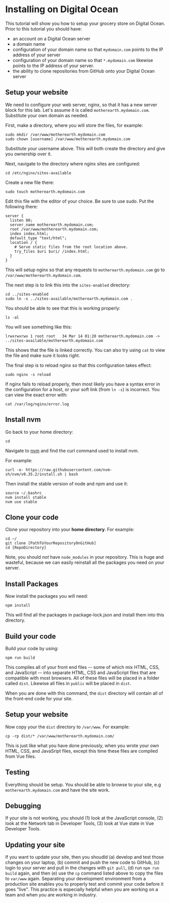 # Installing on Digital Ocean

This tutorial will show you how to setup your grocery store on Digital Ocean. Prior to this tutorial you should have:

- an account on a Digital Ocean server
- a domain name
- configuration of your domain name so that `mydomain.com` points to the IP address of your server
- configuration of your domain name so that `*.mydomain.com` likewise points to the IP address of your server.
- the ability to clone repositories from GitHub onto your Digital Ocean server

## Setup your website

We need to configure your web server, nginx, so that it has a new server block for this lab. Let's assume it is called `motherearth.mydomain.com`. Substitute your own domain as needed.

First, make a directory, where you will store the files, for example:

```
sudo mkdir /var/www/motherearth.mydomain.com
sudo chown [username] /var/www/motherearth.mydomain.com
```

Substitute your username above. This will both create the directory and give you
ownership over it.

Next, navigate to the directory where nginx sites are configured:

```
cd /etc/nginx/sites-available
```

Create a new file there:

```
sudo touch motherearth.mydomain.com
```

Edit this file with the editor of your choice. Be sure to use sudo. Put the following there:

```
server {
  listen 80;
  server_name motherearth.mydomain.com;
  root /var/www/motherearth.mydomain.com;
  index index.html;
  default_type "text/html";
  location / {
    # Serve static files from the root location above.
    try_files $uri $uri/ /index.html;
  }
}
```

This will setup nginx so that any requests to `motherearth.mydomain.com` go to `/var/www/motherearth.mydomain.com`.

The next step is to link this into the `sites-enabled` directory:

```
cd ../sites-enabled
sudo ln -s ../sites-available/motherearth.mydomain.com .
```

You should be able to see that this is working properly:

```
ls -al
```

You will see something like this:

```
lrwxrwxrwx 1 root root   34 Mar 14 01:20 motherearth.mydomain.com -> ../sites-available/motherearth.mydomain.com
```

This shows that the file is linked correctly. You can also try using `cat` to view the file and make sure it looks right.

The final step is to reload nginx so that this configuration takes effect:

```
sudo nginx -s reload
```

If nginx fails to reload properly, then most likely you have a syntax error in the configuration for a host, or your soft link (from `ln -s`) is incorrect. You can view the exact error with:

```
cat /var/log/nginx/error.log
```

## Install nvm

Go back to your home directory:

```
cd
```

Navigate to [nvm](https://github.com/creationix/nvm) and find the curl command used to install nvm.

For example:

```
curl -o- https://raw.githubusercontent.com/nvm-sh/nvm/v0.35.2/install.sh | bash
```

Then install the stable version of node and npm and use it:

```
source ~/.bashrc
nvm install stable
nvm use stable
```

## Clone your code

Clone your repository into your **home directory**. For example:

```
cd ~/
git clone [PathToYourRepositoryOnGitHub]
cd [RepoDirectory]
```

Note, you should *not* have `node_modules` in your repository. This is huge and
wasteful, because we can easily reinstall all the packages you need on your server.

## Install Packages

Now install the packages you will need:

```
npm install
```

This will find all the packages in package-lock.json and install them into this directory.

## Build your code

Build your code by using:

```
npm run build
```

This compiles all of your front end files -- some of which mix HTML, CSS, and JavaScript -- into separate HTML, CSS and JavaScript files that are compatible with most browsers. All of these files will be placed in a folder called `dist`. Likewise all files in `public` will be placed in `dist`. 

When you are done with this command, the `dist` directory will contain all of the front-end code for your site. 

## Setup your website

Now copy your the `dist` directory to `/var/www`. For example:

```
cp -rp dist/* /var/www/motherearth.mydomain.com/
```

This is just like what you have done previously, when you wrote your own HTML, CSS, and JavaSript files, except this time these files are compiled from Vue files.

## Testing

Everything should be setup. You should be able to browse to your site, e.g `motherearth.mydomain.com` and have the site work.

## Debugging

If your site is not working, you should (1) look at the JavaScript console, (2) look at the Network tab in Developer Tools, (3) look at Vue state in Vue Developer Tools.

## Updating your site

If you want to update your site, then you shoudld (a) develop and test those changes on your laptop, (b) commit and push the new code to GitHub, (c) login to your server and pull in the changes with `git pull`, (d) run `npm run build` again, and then (e) use the `cp` command listed above to copy the files to `var/www` again. Separating your development environment from a production site enables you to properly test and commit your code before it goes "live". This practice is especially helpful when you are working on a team and when you are working in industry. 
